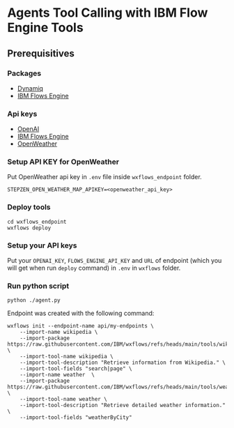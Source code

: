 # Agents Tool Calling with IBM Flow Engine Tools

## Prerequisitives

### Packages
* [Dynamiq](https://pypi.org/project/dynamiq/)
* [IBM Flows Engine](https://wxflows.ibm.stepzen.com/docs/installation)

### Api keys
* [OpenAI](https://openai.com/index/openai-api/)
* [IBM Flows Engine](https://wxflows.ibm.stepzen.com/docs/authentication)
* [OpenWeather](https://openweathermap.org/api)



### Setup API KEY for OpenWeather
Put OpenWeather api key in `.env` file inside `wxflows_endpoint` folder.
```
STEPZEN_OPEN_WEATHER_MAP_APIKEY=<openweather_api_key>
```

### Deploy tools
```
cd wxflows_endpoint
wxflows deploy
```

### Setup your API keys
Put your `OPENAI_KEY`, `FLOWS_ENGINE_API_KEY` and `URL` of endpoint (which you will get when run `deploy` command)
in `.env` in `wxflows` folder.

### Run python script
```
python ./agent.py
```


Endpoint was created with the following command:

```
wxflows init --endpoint-name api/my-endpoints \
    --import-name wikipedia \
    --import-package https://raw.githubusercontent.com/IBM/wxflows/refs/heads/main/tools/wikipedia.zip \
    --import-tool-name wikipedia \
    --import-tool-description "Retrieve information from Wikipedia." \
    --import-tool-fields "search|page" \
    --import-name weather  \
    --import-package https://raw.githubusercontent.com/IBM/wxflows/refs/heads/main/tools/weather.zip \
    --import-tool-name weather \
    --import-tool-description "Retrieve detailed weather information." \
    --import-tool-fields "weatherByCity"
```
